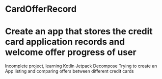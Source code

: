 # CardOfferRecord
# Create an app that stores the credit card application records and welcome offer progress of user
Incomplete project, learning Kotlin Jetpack Decompose
Trying to create an App listing and comparing offers between different credit cards
